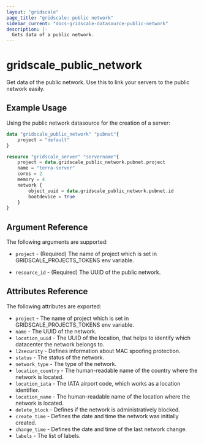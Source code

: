 ```yaml
---
layout: "gridscale"
page_title: "gridscale: public network"
sidebar_current: "docs-gridscale-datasource-public-network"
description: |-
  Gets data of a public network.
---
```


# gridscale_public_network

Get data of the public network. Use this to link your servers to the public network easily.

## Example Usage

Using the public network datasource for the creation of a server:

```terraform
data "gridscale_public_network" "pubnet"{
	project = "default"
}

resource "gridscale_server" "servername"{
	project = data.gridscale_public_network.pubnet.project
	name = "terra-server"
	cores = 2
	memory = 4
	network {
		object_uuid = data.gridscale_public_network.pubnet.id
		bootdevice = true
	}
}
```

## Argument Reference

The following arguments are supported:

* `project` - (Required) The name of project which is set in GRIDSCALE_PROJECTS_TOKENS env variable.

* `resource_id` - (Required) The UUID of the public network.

## Attributes Reference

The following attributes are exported:

* `project` - The name of project which is set in GRIDSCALE_PROJECTS_TOKENS env variable.
* `name` - The UUID of the network.
* `location_uuid` - The UUID of the location, that helps to identify which datacenter the network belongs to.
* `l2security` - Defines information about MAC spoofing protection.
* `status` - The status of the network.
* `network_type` - The type of the network.
* `location_country` - The human-readable name of the country where the network is located.
* `location_iata` - The IATA airport code, which works as a location identifier.
* `location_name` - The human-readable name of the location where the network is located.
* `delete_block` - Defines if the network is administratively blocked.
* `create_time` - Defines the date and time the network was initially created.
* `change_time` - Defines the date and time of the last network change.
* `labels` - The list of labels.
